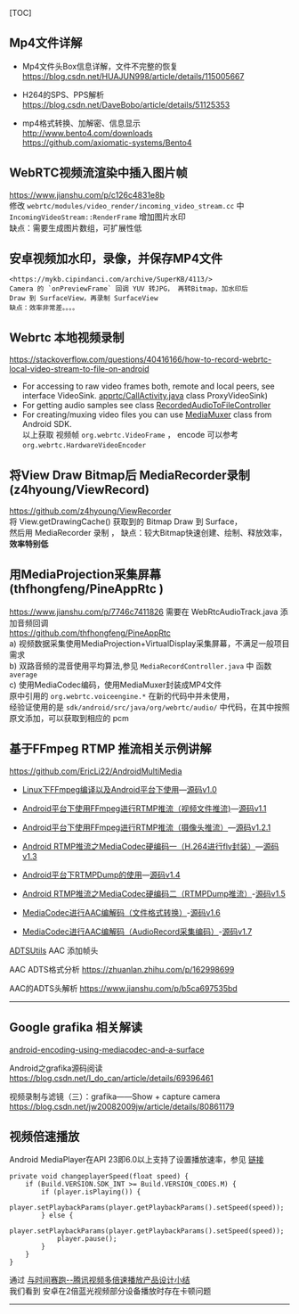 
[TOC]


## Mp4文件详解   
- Mp4文件头Box信息详解，文件不完整的恢复  
  <https://blog.csdn.net/HUAJUN998/article/details/115005667>   

- H264的SPS、PPS解析  
  <https://blog.csdn.net/DaveBobo/article/details/51125353>  

- mp4格式转换、加解密、信息显示   
  <http://www.bento4.com/downloads>  
  <https://github.com/axiomatic-systems/Bento4>  


##  WebRTC视频流渲染中插入图片帧  
  <https://www.jianshu.com/p/c126c4831e8b>  
  修改 `webrtc/modules/video_render/incoming_video_stream.cc` 中   
  `IncomingVideoStream::RenderFrame`   增加图片水印   
  缺点：需要生成图片数组，可扩展性低

## 安卓视频加水印，录像，并保存MP4文件 
    <https://mykb.cipindanci.com/archive/SuperKB/4113/>   
    Camera 的 `onPreviewFrame` 回调 YUV 转JPG， 再转Bitmap，加水印后   
    Draw 到 SurfaceView，再录制 SurfaceView  
    缺点：效率非常差。。。。  


##  Webrtc 本地视频录制  
<https://stackoverflow.com/questions/40416166/how-to-record-webrtc-local-video-stream-to-file-on-android>  
- For accessing to raw video frames both, remote and local peers, see interface VideoSink. [apprtc/CallActivity.java](https://github.com/Piasy/AppRTC-Android/blob/master/app/src/main/java/org/appspot/apprtc/CallActivity.java) class ProxyVideoSink)   
- For getting audio samples see class [RecordedAudioToFileController](https://github.com/Piasy/AppRTC-Android/blob/master/app/src/main/java/org/appspot/apprtc/RecordedAudioToFileController.java)     
- For creating/muxing video files you can use [MediaMuxer](https://developer.android.com/reference/android/media/MediaMuxer) class from Android SDK.   
  以上获取 视频帧 `org.webrtc.VideoFrame` ， encode 可以参考 `org.webrtc.HardwareVideoEncoder`  
  


## 将View Draw Bitmap后 MediaRecorder录制 (z4hyoung/ViewRecord)   
  <https://github.com/z4hyoung/ViewRecorder>   
  将 View.getDrawingCache() 获取到的 Bitmap Draw 到 Surface，  
  然后用 MediaRecorder 录制 ，
  缺点：较大Bitmap快速创建、绘制、释放效率，**效率特别低**   

##  用MediaProjection采集屏幕 (thfhongfeng/PineAppRtc )  
  <https://www.jianshu.com/p/7746c7411826> 需要在 WebRtcAudioTrack.java 添加音频回调   
  <https://github.com/thfhongfeng/PineAppRtc>   
  a) 视频数据采集使用MediaProjection+VirtualDisplay采集屏幕，不满足一般项目需求  
  b) 双路音频的混音使用平均算法,参见 `MediaRecordController.java` 中 函数`average`   
  c) 使用MediaCodec编码，使用MediaMuxer封装成MP4文件   
  原中引用的 `org.webrtc.voiceengine.*` 在新的代码中并未使用，  
  经验证使用的是 `sdk/android/src/java/org/webrtc/audio/` 中代码，在其中按照原文添加，可以获取到相应的 pcm  

## 基于FFmpeg RTMP 推流相关示例讲解 

<https://github.com/EricLi22/AndroidMultiMedia>  

- [Linux下FFmpeg编译以及Android平台下使用](https://www.jianshu.com/p/4037297d883d)—[源码v1.0](https://github.com/EricLi22/FFmpegSample/releases/tag/v1.0)

- [Android平台下使用FFmpeg进行RTMP推流（视频文件推流)](https://www.jianshu.com/p/dcac5da8f1da)—[源码v1.1](https://github.com/EricLi22/FFmpegSample/releases/tag/v1.1)
- [Android平台下使用FFmpeg进行RTMP推流（摄像头推流）](https://www.jianshu.com/p/462e489b7ce0)—[源码v1.2.1](https://github.com/EricLi22/FFmpegSample/releases/tag/1.2.1)
- [Android RTMP推流之MediaCodec硬编码一（H.264进行flv封装）](https://www.jianshu.com/p/e607e63fb78f)—[源码v1.3](https://github.com/EricLi22/FFmpegSample/releases/tag/v1.3)
- [Android平台下RTMPDump的使用](https://www.jianshu.com/p/3ee9e5e4d630)—[源码v1.4](https://github.com/EricLi22/FFmpegSample/releases/tag/v1.4)
- [Android RTMP推流之MediaCodec硬编码二（RTMPDump推流）](https://www.jianshu.com/p/53ddf0831d2c)-[源码v1.5](https://github.com/EricLi22/FFmpegSample/releases/tag/v1.5)
- [MediaCodec进行AAC编解码（文件格式转换）](https://www.jianshu.com/p/875049a5b40f)-[源码v1.6](https://github.com/EricLi22/FFmpegSample/releases/tag/v1.6)
- [MediaCodec进行AAC编解码（AudioRecord采集编码）](https://www.jianshu.com/p/e32ec8a8df41)-[源码v1.7](https://github.com/EricLi22/FFmpegSample/releases/tag/v1.7)



[ADTSUtils](https://github.com/EricLi22/AndroidMultiMedia/blob/master/rtmpfile/src/main/java/com/wangheart/rtmpfile/utils/ADTSUtils.java)  AAC 添加帧头  


AAC ADTS格式分析  <https://zhuanlan.zhihu.com/p/162998699>   

AAC的ADTS头解析  <https://www.jianshu.com/p/b5ca697535bd>   

----

## Google grafika 相关解读  
  [android-encoding-using-mediacodec-and-a-surface](https://stackoverflow.com/questions/32439950/android-encoding-using-mediacodec-and-a-surface)  


Android之grafika源码阅读  
https://blog.csdn.net/I_do_can/article/details/69396461  


视频录制与滤镜（三）：grafika——Show + capture camera  
https://blog.csdn.net/jw20082009jw/article/details/80861179


## 视频倍速播放  
Android MediaPlayer在API 23即6.0以上支持了设置播放速率，参见 [链接](https://www.jianshu.com/p/510f2b134d93)  
```
private void changeplayerSpeed(float speed) {
    if (Build.VERSION.SDK_INT >= Build.VERSION_CODES.M) {
        if (player.isPlaying()) {
            player.setPlaybackParams(player.getPlaybackParams().setSpeed(speed));
        } else {
            player.setPlaybackParams(player.getPlaybackParams().setSpeed(speed));
            player.pause();
        }
    }
}
```
通过 [与时间赛跑--腾讯视频多倍速播放产品设计小结](https://zhuanlan.zhihu.com/p/25601930)  
我们看到 安卓在2倍蓝光视频部分设备播放时存在卡顿问题 

----
